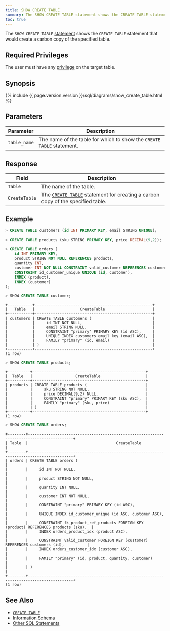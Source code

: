 ```yaml
---
title: SHOW CREATE TABLE
summary: The SHOW CREATE TABLE statement shows the CREATE TABLE statement that would create a carbon copy of the specified table.
toc: true
---
```


The `SHOW CREATE TABLE` [statement](sql-statements.html) shows the `CREATE TABLE` statement that would create a carbon copy of the specified table.


## Required Privileges

The user must have any [privilege](privileges.html) on the target table.

## Synopsis

{%  include {{  page.version.version  }}/sql/diagrams/show_create_table.html %}

## Parameters

Parameter | Description
----------|------------
`table_name` | The name of the table for which to show the `CREATE TABLE` statement.

## Response

Field | Description
------|------------
`Table` | The name of the table.
`CreateTable` | The [`CREATE TABLE`](create-table.html) statement for creating a carbon copy of the specified table.

## Example

~~~ sql
> CREATE TABLE customers (id INT PRIMARY KEY, email STRING UNIQUE);
~~~

~~~ sql
> CREATE TABLE products (sku STRING PRIMARY KEY, price DECIMAL(9,2));
~~~

~~~ sql
> CREATE TABLE orders (
    id INT PRIMARY KEY,
    product STRING NOT NULL REFERENCES products,
    quantity INT,
    customer INT NOT NULL CONSTRAINT valid_customer REFERENCES customers (id),
    CONSTRAINT id_customer_unique UNIQUE (id, customer),
    INDEX (product),
    INDEX (customer)
);
~~~

~~~ sql
> SHOW CREATE TABLE customer;
~~~


~~~
+-----------+----------------------------------------------------+
|   Table   |                    CreateTable                     |
+-----------+----------------------------------------------------+
| customers | CREATE TABLE customers (                           |
|           |     id INT NOT NULL,                               |
|           |     email STRING NULL,                             |
|           |     CONSTRAINT "primary" PRIMARY KEY (id ASC),     |
|           |     UNIQUE INDEX customers_email_key (email ASC),  |
|           |     FAMILY "primary" (id, email)                   |
|           | )                                                  |
+-----------+----------------------------------------------------+
(1 row)
~~~

~~~ sql
> SHOW CREATE TABLE products;
~~~

~~~
+----------+--------------------------------------------------+
|  Table   |                   CreateTable                    |
+----------+--------------------------------------------------+
| products | CREATE TABLE products (                          |
|          |     sku STRING NOT NULL,                         |
|          |     price DECIMAL(9,2) NULL,                     |
|          |     CONSTRAINT "primary" PRIMARY KEY (sku ASC),  |
|          |     FAMILY "primary" (sku, price)                |
|          | )                                                |
+----------+--------------------------------------------------+
(1 row)
~~~

~~~ sql
> SHOW CREATE TABLE orders;
~~~

~~~
+--------+------------------------------------------------------------------------------------------+
| Table  |                                       CreateTable                                        |
+--------+------------------------------------------------------------------------------------------+
| orders | CREATE TABLE orders (                                                                    |
|        |     id INT NOT NULL,                                                                     |
|        |     product STRING NOT NULL,                                                             |
|        |     quantity INT NULL,                                                                   |
|        |     customer INT NOT NULL,                                                               |
|        |     CONSTRAINT "primary" PRIMARY KEY (id ASC),                                           |
|        |     UNIQUE INDEX id_customer_unique (id ASC, customer ASC),                              |
|        |     CONSTRAINT fk_product_ref_products FOREIGN KEY (product) REFERENCES products (sku),  |
|        |     INDEX orders_product_idx (product ASC),                                              |
|        |     CONSTRAINT valid_customer FOREIGN KEY (customer) REFERENCES customers (id),          |
|        |     INDEX orders_customer_idx (customer ASC),                                            |
|        |     FAMILY "primary" (id, product, quantity, customer)                                   |
|        | )                                                                                        |
+--------+------------------------------------------------------------------------------------------+
(1 row)
~~~

## See Also

- [`CREATE TABLE`](create-table.html)
- [Information Schema](information-schema.html)
- [Other SQL Statements](sql-statements.html)

